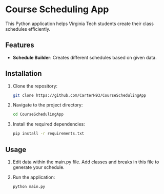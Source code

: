 # Course Scheduling App

This Python application helps Virginia Tech students create their class schedules efficiently.

## Features

- **Schedule Builder**: Creates different schedules based on given data.

## Installation

1. Clone the repository:
    ```bash
    git clone https://github.com/CarterH93/CourseSchedulingApp
    ```
2. Navigate to the project directory:
    ```bash
    cd CourseSchedulingApp
    ```
3. Install the required dependencies:
    ```bash
    pip install -r requirements.txt
    ```

## Usage

1. Edit data within the main.py file.
    Add classes and breaks in this file to generate your schedule.

2. Run the application:
    ```bash
    python main.py
    ```

